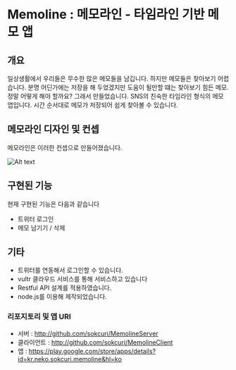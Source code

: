 ﻿# Memoline : 메모라인 - 타임라인 기반 메모 앱
## 개요
일상생활에서 우리들은 무수한 많은 메모들을 남깁니다. 하지만 메모들은 찾아보기 어렵습니다. 분명 어딘가에는 저장을 해 두었겠지만 도움이 될만할 떄는 찾아보기 힘든 메모. 정말 어떻게 해야 할까요? 그래서 만들었습니다. SNS의 친숙한 타임라인 형식의 메모앱입니다. 시간 순서대로 메모가 저장되어 쉽게 찾아볼 수 있습니다.

## 메모라인 디자인 및 컨셉

메모라인은 이러한 컨셉으로 만들어졌습니다.

![Alt text](https://raw.githubusercontent.com/sokcuri/MemolineClient/master/Memoline/concept.png)

## 구현된 기능
현재 구현된 기능은 다음과 같습니다
- 트위터 로그인
- 메모 남기기 / 삭제

## 기타
- 트위터를 연동해서 로그인할 수 있습니다.
- vultr 클라우드 서비스를 통해 서비스하고 있습니다
- Restful API 설계를 적용하였습니다.
- node.js를 이용해 제작되었습니다.

### 리포지토리 및 앱 URI
* 서버 : http://github.com/sokcuri/MemolineServer
* 클라이언트 : http://github.com/sokcuri/MemolineClient
* 앱 : https://play.google.com/store/apps/details?id=kr.neko.sokcuri.memoline&hl=ko 